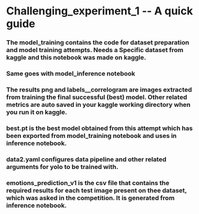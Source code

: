 # Challenging_experiment_1 -- A quick guide
### The model_training contains the code for dataset preparation and model training attempts. Needs a Specific dataset from kaggle and this notebook was made on kaggle.
### Same goes with model_inference notebook
### The results png and labels__correlogram are images extracted from training the final successful (best) model. Other related metrics are auto saved in your kaggle working directory when you run it on kaggle.
### best.pt is the best model obtained from this attempt which has been exported from model_training notebook and uses in inference notebook.
### data2.yaml configures data pipeline and other related arguments for yolo to be trained with.
### emotions_prediction_v1 is the csv file that contains the required results for each test image present on thee dataset, which was asked in the competition. It is generated from inference notebook.
